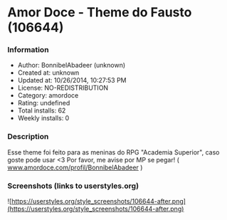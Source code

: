 # Amor Doce - Theme do Fausto (106644)

### Information
- Author: BonnibelAbadeer (unknown)
- Created at: unknown
- Updated at: 10/26/2014, 10:27:53 PM
- License: NO-REDISTRIBUTION
- Category: amordoce
- Rating: undefined
- Total installs: 62
- Weekly installs: 0


### Description
Esse theme foi feito para as meninas do RPG "Academia Superior", caso goste pode usar <3 Por favor, me avise por MP se pegar! ( www.amordoce.com/profil/BonnibelAbadeer )


### Screenshots (links to userstyles.org)
![https://userstyles.org/style_screenshots/106644-after.png](https://userstyles.org/style_screenshots/106644-after.png)


